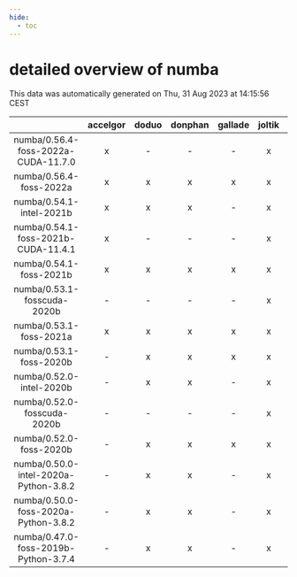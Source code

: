 ```yaml
---
hide:
  - toc
---
```


detailed overview of numba
==========================


This data was automatically generated on Thu, 31 Aug 2023 at 14:15:56 CEST  

| |accelgor|doduo|donphan|gallade|joltik|skitty|swalot|victini|
| :---: | :---: | :---: | :---: | :---: | :---: | :---: | :---: | :---: |
|numba/0.56.4-foss-2022a-CUDA-11.7.0|x|-|-|-|x|-|-|-|
|numba/0.56.4-foss-2022a|x|x|x|x|x|x|x|x|
|numba/0.54.1-intel-2021b|x|x|x|-|x|x|x|x|
|numba/0.54.1-foss-2021b-CUDA-11.4.1|x|-|-|-|x|-|-|-|
|numba/0.54.1-foss-2021b|x|x|x|x|x|x|x|x|
|numba/0.53.1-fosscuda-2020b|-|-|-|-|x|-|-|-|
|numba/0.53.1-foss-2021a|x|x|x|x|x|x|x|x|
|numba/0.53.1-foss-2020b|-|x|x|x|x|x|x|x|
|numba/0.52.0-intel-2020b|-|x|x|-|x|x|x|x|
|numba/0.52.0-fosscuda-2020b|-|-|-|-|x|-|-|-|
|numba/0.52.0-foss-2020b|-|x|x|x|x|x|x|x|
|numba/0.50.0-intel-2020a-Python-3.8.2|-|x|x|-|x|x|x|x|
|numba/0.50.0-foss-2020a-Python-3.8.2|-|x|x|-|x|x|x|x|
|numba/0.47.0-foss-2019b-Python-3.7.4|-|x|x|-|x|x|-|x|

